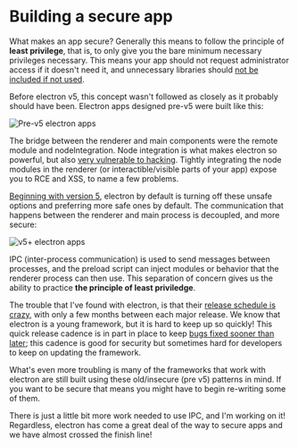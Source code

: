 # Building a secure app
What makes an app secure? Generally this means to follow the principle of **least privilege**, that is, to only give you the bare minimum necessary privileges necessary. This means your app should not request administrator access if it doesn't need it, and unnecessary libraries should [not be included if not used](https://martinfowler.com/bliki/Yagni.html).

Before electron v5, this concept wasn't followed as closely as it probably should have been. Electron apps designed pre-v5 were built like this: 

![Pre-v5 electron apps](https://github.com/reZach/secure-electron-template/blob/master/docs/imgs/pre-v5.png "Electron apps before version 5")

The bridge between the renderer and main components were the remote module and nodeIntegration. Node integration is what makes electron so powerful, but also [very vulnerable to hacking](https://snyk.io/vuln/npm:electron). Tightly integrating the node modules in the renderer (or interactible/visible parts of your app) expose you to RCE and XSS, to name a few problems.

[Beginning with version 5](https://electronjs.org/docs/api/breaking-changes#planned-breaking-api-changes-50), electron by default is turning off these unsafe options and preferring more safe ones by default. The communication that happens between the renderer and main process is decoupled, and more secure:

![v5+ electron apps](https://github.com/reZach/secure-electron-template/blob/master/docs/imgs/post-v5.png "Electron apps beginning with version 5")

IPC (inter-process communication) is used to send messages between processes, and the preload script can inject modules or behavior that the renderer process can then use. This separation of concern gives us the ability to practice **the principle of least priviledge**.

The trouble that I've found with electron, is that their [release schedule is crazy](https://electronjs.org/docs/tutorial/electron-timelines), with only a few months between each major release. We know that electron is a young framework, but it is hard to keep up so quickly! This quick release cadence is in part in place to keep [bugs fixed sooner than later](https://electronjs.org/docs/tutorial/security#17-use-a-current-version-of-electron); this cadence is good for security but sometimes hard for developers to keep on updating the framework.

What's even more troubling is many of the frameworks that work with electron are still built using these old/insecure (pre v5) patterns in mind. If you want to be secure that means you might have to begin re-writing some of them. 

There is just a little bit more work needed to use IPC, and I'm working on it! Regardless, electron has come a great deal of the way to secure apps and we have almost crossed the finish line!